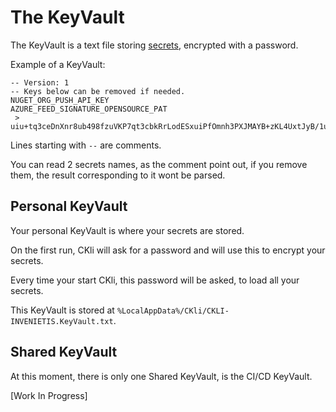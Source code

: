 # The KeyVault

The KeyVault is a text file storing <u>secrets</u>, encrypted with a password.

Example of a KeyVault:

```
-- Version: 1
-- Keys below can be removed if needed.
NUGET_ORG_PUSH_API_KEY
AZURE_FEED_SIGNATURE_OPENSOURCE_PAT
 > uiu+tq3ceDnXnr8ub498fzuVKP7qt3cbkRrLodESxuiPfOmnh3PXJMAYB+zKL4UxtJyB/1ucSIyJxakzcfxQ6bVNNgregCL8NvtH4+KzEuxU0a0jcRHp/p8g4zy020YV4cFBISJ7Shly8yzF5bVqn84dbqNUIskPdzKXe041rFaubDTddYZvJEahjdYhpI7TwIyewLMgmHA2ljJpl7nE+1pqxz+e+MHoqEc1w8OJv+w=
```

Lines starting with `--` are comments.

You can read 2 secrets names, as the comment point out, if you remove them, the result corresponding to it wont be parsed.

## Personal KeyVault

Your personal KeyVault is where your secrets are stored.

On the first run, CKli will ask for a password and will use this to encrypt your secrets.

Every time your start CKli, this password will be asked, to load all your secrets.

This KeyVault is stored at  `%LocalAppData%/CKli/CKLI-INVENIETIS.KeyVault.txt`.

## Shared KeyVault

At this moment, there is only one Shared KeyVault, is the CI/CD KeyVault.

 [Work In Progress]